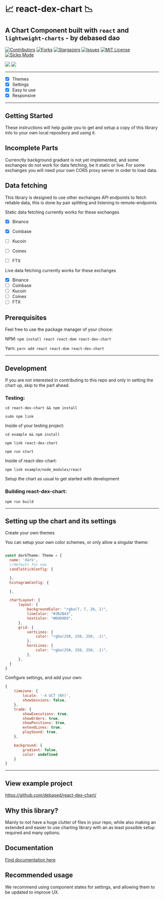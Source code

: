 # 📈 react-dex-chart 📉
## A Chart Component built with `react` and `lightweight-charts` - by debased dao

[![Contributors][contributors-shield]][contributors-url]
[![Forks][forks-shield]][forks-url]
[![Stargazers][stars-shield]][stars-url]
[![Issues][issues-shield]][issues-url]
[![MIT License][license-shield]][license-url]
[![Sicko Mode][sick-shield]][sick-url]


![](https://i.imgur.com/dHnVDiM.png)
![](https://i.imgur.com/IAknieO.png)

-----

- [x] Themes
- [x] Settings
- [x] Easy to use
- [x] Responsive

-----

## Getting Started
These instructions will help guide you to get and setup a copy of this library into to your own local repository and using it.

## Incomplete Parts
Currenctly background gradiant is not yet implemented, and some exchanges do not work for data fetching, be it static or live.
For some exchanges you will need your own CORS proxy server in order to load data.

## Data fetching
This library is designed to use other exchanges API endpoints to fetch reliable data,
this is done by pair splitting and listening to remote-endpoints

Static data fetching currently works for these exchanges

- [x] Binance
- [x] Coinbase
- [ ] Kucoin
- [ ] Coinex
- [ ] FTX


Live data fetching currently works for these exchanges

- [x] Binance
- [ ] Coinbase
- [ ] Kucoin
- [ ] Coinex
- [ ] FTX

## Prerequisites
Feel free to use the package manager of your choice:


NPM: `npm install react react-dom react-dex-chart`

Yarn: `yarn add react react-dom react-dex-chart`

------

## Development
If you are not interested in contributing to this repo and only in setting the chart up, skip to the part ahead.

### Testing:

`cd react-dex-chart && npm install`

`sudo npm link`

Inside of your testing project: 

`cd example && npm install`

`npm link react-dex-chart`

`npm run start`

Inside of react-dex-chart:

`npm link example/node_modules/react`

Setup the chart as usual to get started with development

### Building react-dex-chart:

`npm run build`

------

## Setting up the chart and its settings

Create your own themes

You can setup your own color schemes, or only allow a singular theme:
```js

const darkTheme: Theme = {
  name: 'dark',
  //default for now
  candleStickConfig: {

  },
  histogramConfig: {

  },

  chartLayout: {
      layout: {
          backgroundColor: "rgba(7, 7, 28, 1)",
          lineColor: "#2B2B43",
          textColor: "#D9D9D9",
      },
      grid: {
          vertLines: {
              color: "rgba(250, 250, 250, .1)",
          },
          horzLines: {
              color: "rgba(250, 250, 250, .1)",
          },
      },
  }
}
```

Configure settings, and add your own:
```js
{
    timezone: {
        locale: '-4 UCT (NY)',
        showSessions: false,
    },
    trade: {
        showExecutions: true,
        showOrders: true,
        showPositions: true,
        extendLines: true,
        playSound: true,
    },

    background: {
        gradient: false,
        color: undefined
    }
}
```

----
## View example project
https://github.com/debased/react-dex-chart/

## Why this library?
Mainly to not have a huge clutter of files in your repo,
while also making an extended and easier to use charting library with an as least possible setup required and many options.

## Documentation
[Find documentation here](https://debased.github.io/react-dex-chart/)

## Recommended usage
We recommend using component states for settings, and allowing them to be updated to improve UX.


<!-- MARKDOWN LINKS & IMAGES -->
<!-- https://www.markdownguide.org/basic-syntax/#reference-style-links -->
[sick-shield]: https://img.shields.io/badge/sick-approved-blue
[sick-url]: https://github.com/debased/react-dex-chart
[contributors-shield]: https://img.shields.io/github/contributors/debased/react-dex-chart.svg?style=for-the-badge
[contributors-url]: https://github.com/debased/react-dex-chart/graphs/contributors
[forks-shield]: https://img.shields.io/github/forks/debased/react-dex-chart.svg?style=for-the-badge
[forks-url]: https://github.com/debased/react-dex-chart/network/members
[stars-shield]: https://img.shields.io/github/stars/debased/react-dex-chart.svg?style=for-the-badge
[stars-url]: https://github.com/debased/react-dex-chart/stargazers
[issues-shield]: https://img.shields.io/github/issues/debased/react-dex-chart.svg?style=for-the-badge
[issues-url]: https://github.com/debased/react-dex-chart/issues
[license-shield]: https://img.shields.io/github/license/debased/react-dex-chart.svg?style=for-the-badge
[license-url]: https://github.com/debased/react-dex-chart/blob/master/LICENSE.txt
